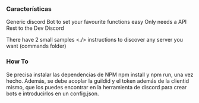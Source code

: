 ### Características

Generic discord Bot to set your favourite functions easy 
Only needs a API Rest to the Dev Discord

There have 2 small samples <./> instructions to discover any server you want (commands folder)

### How To
 
Se precisa instalar las dependencias de NPM npm install y npm run, una vez hecho.
Además, se debe acoplar la guildid y el token además de la clientid mismo, que los puedes encontrar en la herramienta de discord para crear bots e introducirlos en un config.json.
